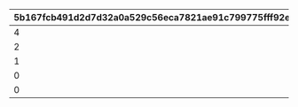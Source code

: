 |5b167fcb491d2d7d32a0a529c56eca7821ae91c799775fff92e2976c3352fe66|1352d6325fbd5ffa47af5cbeb88bd19716c88caf8a90ee94fc6cf52b37efde95|000ec90e8618a2a4b54dae0ea51244665e5a27210ac04531cd4a71eb57a109d2|75d75a12ecee66d413ebe6b5773d2634853c22388b7ed6966417fe749472a946|
| --- | --- | --- | --- |
|4|1|150|50|
|2|2|75|100|
|1|3|30|150|
|0|4|0|700|
|0|5|0|200|